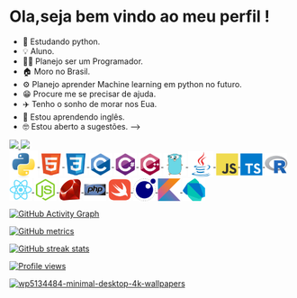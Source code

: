 # Ola,seja bem vindo ao meu perfil !



- 🌱 Estudando python.
- 💡 Aluno.
- 👨‍💻 Planejo ser um Programador.
- 🏠 Moro no Brasil.
- ⚙️ Planejo aprender Machine learning em python no futuro.
- 😁 Procure me se precisar de ajuda.
- ✈️ Tenho o sonho de morar nos Eua.
- 📘 Estou aprendendo inglês.
- 🤓 Estou aberto a sugestões.
-->
 <div>
  <a href="https://github.com/LUCAS2077">
  <img height="180em" src="https://github-readme-stats.vercel.app/api?username=LUCAS2077&show_icons=true&theme=gotham&include_all_commits=true&count_private=true"/>  
  <img height="180em" src="https://github-readme-stats.vercel.app/api/top-langs/?username=LUCAS2077&layout=compact&langs_count=16&theme=gotham"/>
</div>
 
 
<div>
 <img align="center" alt-Ra-Python" height="50" width="50" src="https://raw.githubusercontent.com/devicons/devicon/master/icons/python/python-original.svg">
 <img align="center" alt-Ra-Python" height="40" width="40" src="https://raw.githubusercontent.com/devicons/devicon/master/icons/html5/html5-original.svg">
 <img align="center" alt-Ra-Python" height="40" width="40" src="https://raw.githubusercontent.com/devicons/devicon/master/icons/css3/css3-original.svg">
 <img align="center" alt-Ra-Python" height="40" width="40" src="https://raw.githubusercontent.com/devicons/devicon/master/icons/c/c-original.svg">
 <img align="center" alt-Ra-Csharp" height="40" width="40" src="https://raw.githubusercontent.com/devicons/devicon/master/icons/csharp/csharp-original.svg">
 <img align="center" alt-Ra-Python" height="40" width="40" src="https://raw.githubusercontent.com/devicons/devicon/master/icons/cplusplus/cplusplus-original.svg">
 <img align="center" alt-Ra-Python" height="40" width="40" src="https://raw.githubusercontent.com/devicons/devicon/master/icons/go/go-original.svg">
 <img align="center" alt-Ra-Python" height="45" width="45" src="https://raw.githubusercontent.com/devicons/devicon/master/icons/java/java-original.svg">
 <img align="center" alt-Ra-Python" height="40" width="40" src="https://raw.githubusercontent.com/devicons/devicon/master/icons/javascript/javascript-original.svg">
 <img align="center" alt-Ra-Python" height="40" width="40" src="https://raw.githubusercontent.com/devicons/devicon/master/icons/typescript/typescript-original.svg">
 <img align="center" alt-Ra-Python" height="40" width="40" src="https://raw.githubusercontent.com/devicons/devicon/master/icons/r/r-original.svg">
 <img align="center" alt-Ra-Python" height="40" width="40" src="https://raw.githubusercontent.com/devicons/devicon/master/icons/react/react-original.svg"> 
 <img align="center" alt-Ra-Python" height="40" width="40" src="https://raw.githubusercontent.com/devicons/devicon/master/icons/nodejs/nodejs-original.svg">
 <img align="center" alt-Ra-Python" height="40" width="40" src="https://raw.githubusercontent.com/devicons/devicon/master/icons/ruby/ruby-original.svg">
 <img align="center" alt-Ra-Python" height="40" width="40" src="https://raw.githubusercontent.com/devicons/devicon/master/icons/php/php-original.svg">
 <img align="center" alt-Ra-Python" height="40" width="40" src="https://raw.githubusercontent.com/devicons/devicon/master/icons/swift/swift-original.svg">
 <img align="center" alt-Ra-Python" height="40" width="40" src="https://raw.githubusercontent.com/devicons/devicon/master/icons/lua/lua-original.svg">
 <img align="center" alt-Ra-Python" height="40" width="40" src="https://raw.githubusercontent.com/devicons/devicon/master/icons/kotlin/kotlin-original.svg">
 <img align="center" alt-Ra-Python" height="40" width="40" src="https://raw.githubusercontent.com/devicons/devicon/master/icons/dart/dart-original.svg">
 
</div>

![GitHub Activity Graph](https://activity-graph.herokuapp.com/graph?username=LUCAS2077)  

![GitHub metrics](https://metrics.lecoq.io/LUCAS2077)  

![GitHub streak stats](https://github-readme-streak-stats.herokuapp.com/?user=LUCAS2077)  

![Profile views](https://gpvc.arturio.dev/LUCAS2077)  
 
 ![wp5134484-minimal-desktop-4k-wallpapers](https://user-images.githubusercontent.com/87575291/128956298-a3049353-34eb-4684-aa4b-43cd58af5165.jpg)



